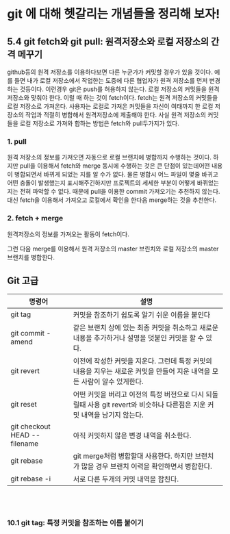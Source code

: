# git 에 대해 헷갈리는 개념들을 정리해 보자!

## 5.4 git fetch와 git pull: 원격저장소와 로컬 저장소의 간격 메꾸기

github등의 원격 저장소를 이용하다보면 다른 누군가가 커밋할 경우가 있을 것이다. 예를 들면 내가 로컬 저장소에서 작업한는 도중에 다른 협업자가 원격 저장소를 먼저 변경하는 것등이다.
이런경우 git은 push를 허용하지 않는다. 로컬 저장소의 커밋들을 원격 저장소와 맞춰야 한다. 이럴 때 하는 것이 fetch이다. fetch는 원격 저장소의 커밋들을 로컬 저장소로 가져온다. 사용자는 로컬로 가져온 커밋들을
자신이 여태까지 한 로컬 저장소의 작업과 적절히 병합해서 원격저장소에 제출해야 한다.
사실 원격 저장소의 커밋들을 로컬 저장소로 가져와 합하는 방법은 fetch와 pull두가지가 있다.

### 1. pull

 원격 저장소의 정보를 가져오면 자동으로 로컬 브랜치에 병합까지 수행하는 것이다. 하지만 pull을 이용해서 fetch와 merge 동시에 수행하는 것은 큰 단점이 있는데어떤 내용이 병합되면서 바뀌게 되었는 지를 알 수가 없다.
 물론 병합시 어느 파일이 몇줄 바귀고 어떤 충돌이 발생했는지 표시해주긴하지만 프로젝트의 세세한 부분이 어떻게 바뀌었는지는 전혀 파악할 수 없다. 때문에 pull을 이용한 commit 가져오기는 추천하지 않는다. 대신 fetch을 이용해서 가져오고 로컬에서 확인을 한다음 merge하는 것을 추천한다.

### 2. fetch + merge

원격저장소의 정보를 가져오는 활동이 fetch이다.

그런 다음 merge를 이용해서 원격 저장소의 master 브린치와 로컬 저장소의 master 브랜치를 병합한다.

## Git 고급

| 명령어 | 설명 |
|---|---|
| git tag | 커밋을 참조하기 쉽도록 알기 쉬운 이름을 붙인다|
| git commit -amend | 같은 브랜치 상에 있는 최종 커밋을 취소하고 새로운 내용을 추가하거나 설명을 덧붙인 커밋을 할 수 있다. |
| git revert | 이전에 작성한 커밋을 지운다. 그런데 특정 커밋의 내용을 지우는 새로운 커밋을 만들어 지운 내역을 모든 사람이 알수 있게한다.|
| git reset | 어떤 커밋을 버리고 이전의 특정 버전으로 다시 되돌릴때 사용 git revert와 비슷하나 다른점은 지운 커밋 내역을 남기지 않는다.|
| git checkout HEAD --filename | 아직 커밋하지 않은 변경 내역을 취소한다.|
| git rebase | git merge처럼 병합할대 사용한다. 하지만 브랜치가 많을 경우 브랜치 이력을 확인하면서 병합한다. |
| git rebase -i | 서로 다른 두개의 커밋 내역을 합친다. |
<br><br>

### 10.1 git tag: 특정 커밋을 참조하는 이름 붙이기
